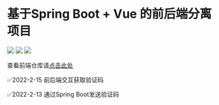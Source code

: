 # 基于Spring Boot + Vue 的前后端分离项目

![](https://img.shields.io/badge/SpringBoot-v2.6.3-green.svg)
![](https://img.shields.io/badge/Vue-^3.2.23-41B883.svg)
![](https://img.shields.io/badge/ElementPlus-^2.0.1-blue.svg)


查看前端仓库请[点击此处](https://github.com/z1zhang/mailDemo-vue3)

✅2022-2-15 前后端交互获取验证码

✅2022-2-13 通过Spring Boot发送验证码